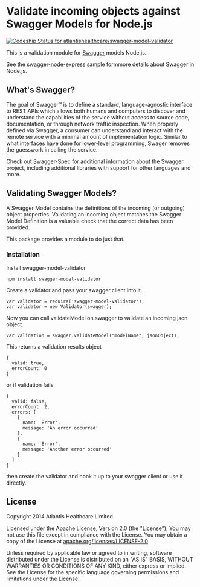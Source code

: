 # Validate incoming objects against Swagger Models for Node.js

[ ![Codeship Status for atlantishealthcare/swagger-model-validator](https://codeship.io/projects/a4ec3310-3b9b-0132-060c-1e7e00028aa9/status)](https://codeship.io/projects/42728)

This is a validation module for [Swagger](https://github.com/wordnik/swagger-spec) models Node.js.

See the [swagger-node-express](https://github.com/wordnik/swagger-node-express/blob/master/SAMPLE.md) sample formmore details about Swagger in Node.js.

## What's Swagger?

The goal of Swagger™ is to define a standard, language-agnostic interface to REST APIs which allows both humans and computers to discover and understand the capabilities of the service without access to source code, documentation, or through network traffic inspection. When properly defined via Swagger, a consumer can understand and interact with the remote service with a minimal amount of implementation logic. Similar to what interfaces have done for lower-level programming, Swager removes the guesswork in calling the service.

Check out [Swagger-Spec](https://github.com/wordnik/swagger-spec) for additional information about the Swagger project, including additional libraries with support for other languages and more. 

## Validating Swagger Models?

A Swagger Model contains the definitions of the incoming (or outgoing) object properties.  Validating an incoming object matches the Swagger Model Definition is a valuable check that the correct data has been provided.

This package provides a module to do just that.

### Installation
Install swagger-model-validator

```
npm install swagger-model-validator
```

Create a validator and pass your swagger client into it.
```
var Validator = require('swagger-model-validator');
var validator = new Validator(swagger);
```

Now you can call validateModel on swagger to validate an incoming json object.

```
var validation = swagger.validateModel("modelName", jsonObject);
```

This returns a validation results object

```
{
  valid: true,
  errorCount: 0
}
```
or if validation fails
```
{
  valid: false,
  errorCount: 2,
  errors: [
    {
      name: 'Error',
      message: 'An error occurred'
    },
    {
      name: 'Error',
      message: 'Another error occurred'
    }
  ]
}
```

then create the validator and hook it up to your swagger client or use it directly.

## License

Copyright 2014 Atlantis Healthcare Limited.

Licensed under the Apache License, Version 2.0 (the \"License\");
You may not use this file except in compliance with the License.
You may obtain a copy of the License at [apache.org/licenses/LICENSE-2.0](http://www.apache.org/licenses/LICENSE-2.0)

Unless required by applicable law or agreed to in writing, software
distributed under the License is distributed on an \"AS IS\" BASIS,
WITHOUT WARRANTIES OR CONDITIONS OF ANY KIND, either express or implied.
See the License for the specific language governing permissions and
limitations under the License.
